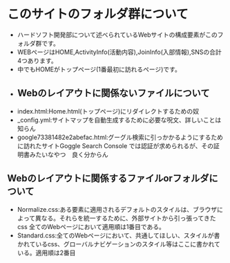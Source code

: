 # このサイトのフォルダ群について
* ハードソフト開発部について述べられているWebサイトの構成要素がこのフォルダ群です。
* WEBページはHOME,ActivityInfo(活動内容),JoinInfo(入部情報),SNSの合計4つあります。
* 中でもHOMEがトップページ(1番最初に訪れるページ)です。
* ## Webのレイアウトに関係ないファイルについて
* index.html:Home.html(トップページ)にリダイレクトするための奴
* _config.yml:サイトマップを自動生成するために必要な呪文、詳しいことは知らん
* google73381482e2abefac.html:グーグル検索に引っかかるようにするために訪れたサイトGoggle Search Console では認証が求められるが、その証明書みたいなやつ　良く分からん
## Webのレイアウトに関係するファイルorフォルダについて
* Normalize.css:ある要素に適用されるデフォルトのスタイルは、ブラウザによって異なる。それらを統一するために、外部サイトから引っ張ってきたcss 全てのWebページにおいて適用順は1番目である。
* Standard.css:全てのWebページにおいて、共通してほしい、スタイルが書かれているcss、グローバルナビゲーションのスタイル等はここに書かれている。適用順は2番目
